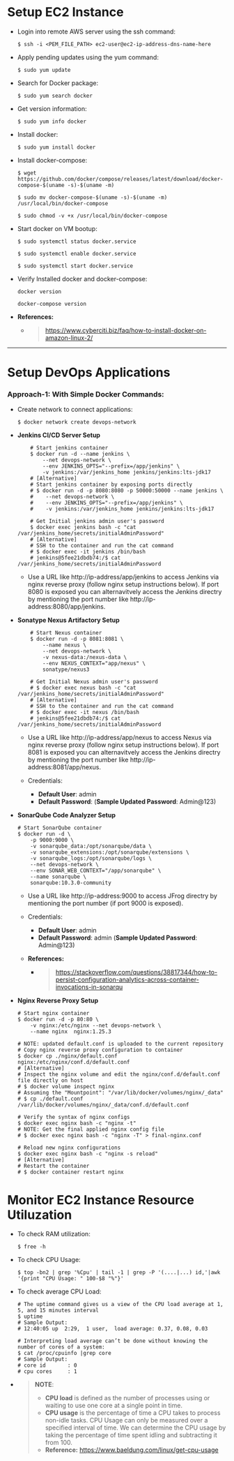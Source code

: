 # Setup EC2 Instance

- Login into remote AWS server using the ssh command:
    ```shell
    $ ssh -i <PEM_FILE_PATH> ec2-user@ec2-ip-address-dns-name-here
    ```
- Apply pending updates using the yum command:
    ```shell
    $ sudo yum update
    ```
- Search for Docker package:
    ```shell
    $ sudo yum search docker
    ```
- Get version information:
    ```shell
    $ sudo yum info docker
    ```
- Install docker:
    ```shell
    $ sudo yum install docker
    ```
- Install docker-compose:
    ```shell
    $ wget https://github.com/docker/compose/releases/latest/download/docker-compose-$(uname -s)-$(uname -m) 
    
    $ sudo mv docker-compose-$(uname -s)-$(uname -m) /usr/local/bin/docker-compose
    
    $ sudo chmod -v +x /usr/local/bin/docker-compose
    ```
- Start docker on VM bootup:
    ```shell
    $ sudo systemctl status docker.service

    $ sudo systemctl enable docker.service

    $ sudo systemctl start docker.service
    ```
- Verify Installed docker and docker-compose:
    ```shell
    docker version

    docker-compose version
    ```
- **References:**
    - > https://www.cyberciti.biz/faq/how-to-install-docker-on-amazon-linux-2/
---
# Setup DevOps Applications

### Approach-1: With Simple Docker Commands:
- Create network to connect applications:
    ```shell
    $ docker network create devops-network
    ```

- **Jenkins CI/CD Server Setup**

    ```shell
        # Start jenkins container
        $ docker run -d --name jenkins \
            --net devops-network \
            --env JENKINS_OPTS="--prefix=/app/jenkins" \
            -v jenkins:/var/jenkins_home jenkins/jenkins:lts-jdk17
        # [Alternative]
        # Start jenkins container by exposing ports directly
        # $ docker run -d -p 8080:8080 -p 50000:50000 --name jenkins \
        #    --net devops-network \
        #    --env JENKINS_OPTS="--prefix=/app/jenkins" \
        #    -v jenkins:/var/jenkins_home jenkins/jenkins:lts-jdk17
        
        # Get Initial jenkins admin user's password
        $ docker exec jenkins bash -c "cat /var/jenkins_home/secrets/initialAdminPassword"
        # [Alternative]
        # SSH to the container and run the cat command
        # $ docker exec -it jenkins /bin/bash
        # jenkins@5fee21dbdb74:/$ cat /var/jenkins_home/secrets/initialAdminPassword

    ```
    -   Use a URL like http://ip-address/app/jenkins to access Jenkins via nginx reverse proxy (follow nginx setup instructions below). If port 8080 is exposed you can alternavitvely access the Jenkins directry by mentioning the port number like http://ip-address:8080/app/jenkins.
    

- **Sonatype Nexus Artifactory Setup**

    ```shell
        # Start Nexus container
        $ docker run -d -p 8081:8081 \
            --name nexus \
            --net devops-network \
            -v nexus-data:/nexus-data \
            --env NEXUS_CONTEXT="app/nexus" \
            sonatype/nexus3

        # Get Initial Nexus admin user's password
        # $ docker exec nexus bash -c "cat /var/jenkins_home/secrets/initialAdminPassword"
        # [Alternative]
        # SSH to the container and run the cat command
        # $ docker exec -it nexus /bin/bash
        # jenkins@5fee21dbdb74:/$ cat /var/jenkins_home/secrets/initialAdminPassword
    ```

    - Use a URL like http://ip-address/app/nexus to access Nexus via nginx reverse proxy (follow nginx setup instructions below). If port 8081 is exposed you can alternavitvely access the Jenkins directry by mentioning the port number like http://ip-address:8081/app/nexus.

    - Credentials:
        - **Default User**: admin
        - **Default Password**: <Add file path here...> (**Sample Updated Password**: Admin@123)



- **SonarQube Code Analyzer Setup**
    ```shell
    # Start SonarQube container
    $ docker run -d \
        -p 9000:9000 \
        -v sonarqube_data:/opt/sonarqube/data \
        -v sonarqube_extensions:/opt/sonarqube/extensions \
        -v sonarqube_logs:/opt/sonarqube/logs \
        --net devops-network \
        --env SONAR_WEB_CONTEXT="/app/sonarqube" \
        --name sonarqube \
        sonarqube:10.3.0-community
    ```

    - Use a URL like http://ip-address:9000 to access JFrog directry by mentioning the port number (if port 9000 is exposed).

    - Credentials:
        - **Default User**: admin
        - **Default Password**: admin (**Sample Updated Password**: Admin@123)

    - **References:**
        - > https://stackoverflow.com/questions/38817344/how-to-persist-configuration-analytics-across-container-invocations-in-sonarqu 

- **Nginx Reverse Proxy Setup**
    ```shell
    # Start nginx container
    $ docker run -d -p 80:80 \
        -v nginx:/etc/nginx --net devops-network \
        --name nginx  nginx:1.25.3

    # NOTE: updated default.conf is uploaded to the current repository
    # Copy nginx reverse proxy configuration to container
    $ docker cp ./nginx/default.conf  nginx:/etc/nginx/conf.d/default.conf
    # [Alternative]
    # Inspect the nginx volume and edit the nginx/conf.d/default.conf file directly on host
    # $ docker volume inspect nginx 
    # Assuming the "Mountpoint": "/var/lib/docker/volumes/nginx/_data"
    # $ cp ./default.conf  /var/lib/docker/volumes/nginx/_data/conf.d/default.conf

    # Verify the syntax of nginx configs
    $ docker exec nginx bash -c "nginx -t"
    # NOTE: Get the final applied nginx config file
    # $ docker exec nginx bash -c "nginx -T" > final-nginx.conf

    # Reload new nginx configurations
    $ docker exec nginx bash -c "nginx -s reload"
    # [Alternative]
    # Restart the container
    # $ docker container restart nginx
    ```

# Monitor EC2 Instance Resource Utiluzation
- To check RAM utilization:
    ```shell
    $ free -h
    ```
- To check CPU Usage:
    ```shell
    $ top -bn2 | grep '%Cpu' | tail -1 | grep -P '(....|...) id,'|awk '{print "CPU Usage: " 100-$8 "%"}'
    ```

- To check average CPU Load:
    ```shell
    # The uptime command gives us a view of the CPU load average at 1, 5, and 15 minutes interval
    $ uptime
    # Sample Output:
    # 12:40:05 up  2:29,  1 user,  load average: 0.37, 0.08, 0.03

    # Interpreting load average can’t be done without knowing the number of cores of a system:
    $ cat /proc/cpuinfo |grep core
    # Sample Output:
    # core id		: 0
    # cpu cores	    : 1
    ```

- > **NOTE**:
  > - **CPU load** is defined as the number of processes using or waiting to use one core at a single point in time.
  > -  **CPU usage** is the percentage of time a CPU takes to process non-idle tasks. CPU Usage can only be measured over a specified interval of time. We can determine the CPU usage by taking the percentage of time spent idling and subtracting it from 100. 
  > - **Reference:** https://www.baeldung.com/linux/get-cpu-usage


